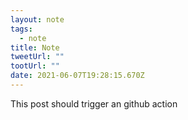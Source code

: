 ```yaml
---
layout: note
tags:
  - note
title: Note
tweetUrl: ""
tootUrl: ""
date: 2021-06-07T19:28:15.670Z
---
```

 This post should trigger an github action